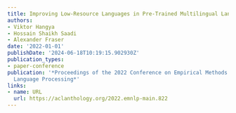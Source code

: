 ```yaml
---
title: Improving Low-Resource Languages in Pre-Trained Multilingual Language Models
authors:
- Viktor Hangya
- Hossain Shaikh Saadi
- Alexander Fraser
date: '2022-01-01'
publishDate: '2024-06-18T10:19:15.902930Z'
publication_types:
- paper-conference
publication: '*Proceedings of the 2022 Conference on Empirical Methods in Natural
  Language Processing*'
links:
- name: URL
  url: https://aclanthology.org/2022.emnlp-main.822
---
```

